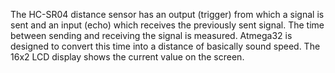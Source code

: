 The HC-SR04 distance sensor has an output (trigger) from which a signal is sent and an input (echo) which receives the previously sent signal. The time between sending and receiving the signal is measured. Atmega32 is designed to convert this time into a distance of basically sound speed. The 16x2 LCD display shows the current value on the screen.
 
